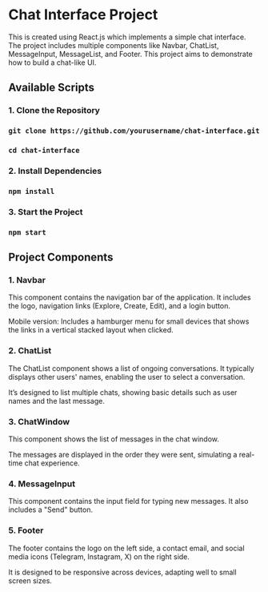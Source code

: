 # Chat Interface Project

This is created using React.js which implements a simple chat interface. The project includes multiple components like Navbar, ChatList, MessageInput, MessageList, and Footer. This project aims to demonstrate how to build a chat-like UI.

## Available Scripts

### 1. Clone the Repository

### `git clone https://github.com/yourusername/chat-interface.git`

### `cd chat-interface`

### 2. Install Dependencies

### `npm install`

### 3. Start the Project

### `npm start`

## Project Components

### 1. Navbar

This component contains the navigation bar of the application. It includes the logo, navigation links (Explore, Create, Edit), and a login button.

Mobile version: Includes a hamburger menu for small devices that shows the links in a vertical stacked layout when clicked.

### 2. ChatList

The ChatList component shows a list of ongoing conversations. It typically displays other users' names, enabling the user to select a conversation.

It’s designed to list multiple chats, showing basic details such as user names and the last message.

### 3. ChatWindow

This component shows the list of messages in the chat window.

The messages are displayed in the order they were sent, simulating a real-time chat experience.

### 4. MessageInput

This component contains the input field for typing new messages. It also includes a "Send" button.

### 5. Footer

The footer contains the logo on the left side, a contact email, and social media icons (Telegram, Instagram, X) on the right side.

It is designed to be responsive across devices, adapting well to small screen sizes.